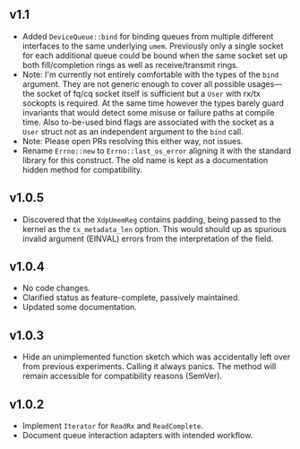 ## v1.1

- Added `DeviceQueue::bind` for binding queues from multiple different
  interfaces to the same underlying `umem`. Previously only a single socket for
  each additional queue could be bound when the same socket set up both
  fill/completion rings as well as receive/transmit rings.
- Note: I'm currently not entirely comfortable with the types of the `bind`
  argument. They are not generic enough to cover all possible usages—the socket
  of fq/cq socket itself is sufficient but a `User` with rx/tx sockopts is
  required. At the same time however the types barely guard invariants that
  would detect some misuse or failure paths at compile time. Also to-be-used
  bind flags are associated with the socket as a `User` struct not as an
  independent argument to the `bind` call.
- Note: Please open PRs resolving this either way, not issues.
- Rename `Errno::new` to `Errno::last_os_error` aligning it with the standard
  library for this construct. The old name is kept as a documentation hidden
  method for compatibility.

## v1.0.5

- Discovered that the `XdpUmemReg` contains padding, being passed to the kernel
  as the `tx_metadata_len` option. This would should up as spurious invalid
  argument (EINVAL) errors from the interpretation of the field.

## v1.0.4

- No code changes.
- Clarified status as feature-complete, passively maintained.
- Updated some documentation.


## v1.0.3

- Hide an unimplemented function sketch which was accidentally left over from
  previous experiments. Calling it always panics. The method will remain
  accessible for compatibility reasons (SemVer).

## v1.0.2

- Implement `Iterator` for `ReadRx` and `ReadComplete`.
- Document queue interaction adapters with intended workflow.
